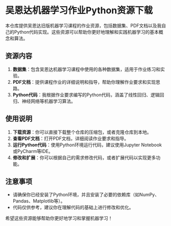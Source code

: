 # 吴恩达机器学习作业Python资源下载

本仓库提供吴恩达旧版机器学习课程的作业资源，包括数据集、PDF文档以及我自己的Python代码实现。这些资源可以帮助你更好地理解和实践机器学习的基本概念和算法。

## 资源内容

1. **数据集**：包含吴恩达机器学习课程中使用的各种数据集，适用于作业练习和实验。
2. **PDF文档**：提供课程作业的详细说明和指导，帮助你理解作业要求和实现思路。
3. **Python代码**：我根据作业要求编写的Python代码，涵盖了线性回归、逻辑回归、神经网络等机器学习算法。

## 使用说明

1. **下载资源**：你可以直接下载整个仓库的压缩包，或者克隆仓库到本地。
2. **查看PDF文档**：打开PDF文档，详细阅读作业要求和指导。
3. **运行Python代码**：使用Python环境运行代码，建议使用Jupyter Notebook或PyCharm等IDE。
4. **修改和扩展**：你可以根据自己的需求修改代码，或者扩展代码以实现更多功能。

## 注意事项

- 请确保你已经安装了Python环境，并且安装了必要的依赖库（如NumPy、Pandas、Matplotlib等）。
- 代码仅供参考，建议你在理解代码的基础上进行修改和优化。

希望这些资源能够帮助你更好地学习和掌握机器学习！
